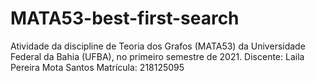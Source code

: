 # MATA53-best-first-search

Atividade da discipline de Teoria dos Grafos (MATA53) da Universidade Federal da Bahia (UFBA), no primeiro semestre de 2021.
Discente: Laila Pereira Mota Santos
Matrícula: 218125095
